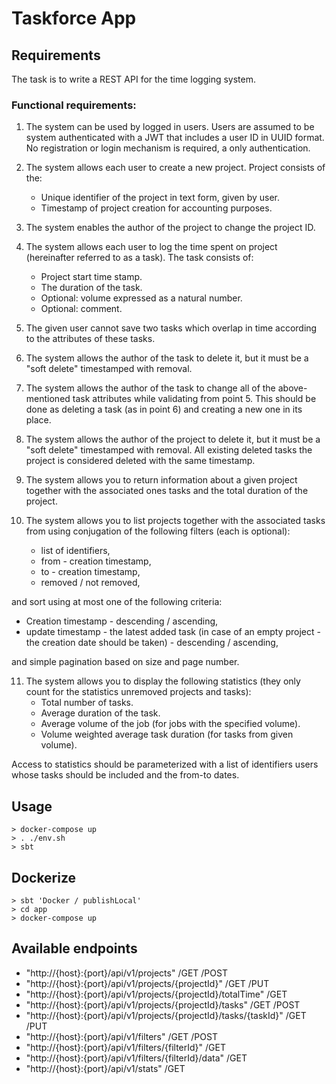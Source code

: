 # Taskforce App

## Requirements

The task is to write a REST API for the time logging system. 
### Functional requirements:
1. The system can be used by logged in users. Users are assumed to be system authenticated with a JWT that includes a user ID in UUID format. No registration or login mechanism is required, a only authentication. 
2. The system allows each user to create a new project. Project consists of the: 
   * Unique identifier of the project in text form, given by user. 
   * Timestamp of project creation for accounting purposes. 
3. The system enables the author of the project to change the project ID. 
4. The system allows each user to log the time spent on project (hereinafter referred to as a task). The task consists of: 
   * Project start time stamp.
   * The duration of the task.
   * Optional: volume expressed as a natural number.
   * Optional: comment. 
5. The given user cannot save two tasks which overlap in time according to the attributes of these tasks.
6. The system allows the author of the task to delete it, but it must be a "soft delete" timestamped with removal.

7. The system allows the author of the task to change all of the above-mentioned task attributes while validating from point 5. This should be done as deleting a task (as in point 6) and creating a new one in its place. 
8. The system allows the author of the project to delete it, but it must be a "soft delete" timestamped with removal. All existing deleted tasks the project is considered deleted with the same timestamp. 
9. The system allows you to return information about a given project together with the associated ones tasks and the total duration of the project.
10. The system allows you to list projects together with the associated tasks from using conjugation of the following filters (each is optional):
    * list of identifiers, 
    * from - creation timestamp, 
    * to - creation timestamp, 
    * removed / not removed,

and sort using at most one of the following criteria:
   * Creation timestamp - descending / ascending, 
   * update timestamp - the latest added task (in case of an empty project - the creation date should be taken) - descending / ascending,

and simple pagination based on size and page number. 

11. The system allows you to display the following statistics (they only count for the statistics unremoved projects and tasks):
    * Total number of tasks.
    * Average duration of the task.
    * Average volume of the job (for jobs with the specified volume).
    * Volume weighted average task duration (for tasks from given volume).

Access to statistics should be parameterized with a list of identifiers users whose tasks should be included and the from-to dates.


## Usage

```shell
> docker-compose up
> . ./env.sh
> sbt
```

## Dockerize

```shell
> sbt 'Docker / publishLocal'
> cd app
> docker-compose up
```

## Available endpoints

* "http://{host}:{port}/api/v1/projects" /GET /POST
* "http://{host}:{port}/api/v1/projects/{projectId}" /GET /PUT
* "http://{host}:{port}/api/v1/projects/{projectId}/totalTime" /GET
* "http://{host}:{port}/api/v1/projects/{projectId}/tasks" /GET /POST
* "http://{host}:{port}/api/v1/projects/{projectId}/tasks/{taskId}" /GET /PUT
* "http://{host}:{port}/api/v1/filters" /GET /POST
* "http://{host}:{port}/api/v1/filters/{filterId}" /GET
* "http://{host}:{port}/api/v1/filters/{filterId}/data" /GET
* "http://{host}:{port}/api/v1/stats" /GET

